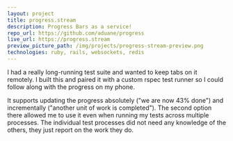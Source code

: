```yaml
---
layout: project
title: progress.stream
description: Progress Bars as a service!
repo_url: https://github.com/aduane/progress
live_url: https://progress.stream
preview_picture_path: /img/projects/progress-stream-preview.png
technologies: ruby, rails, websockets, redis
---
```


I had a really long-running test suite and wanted to keep tabs on it
remotely. I built this and paired it with a custom rspec test runner so I
could follow along with the progress on my phone.

It supports updating the progress absolutely ("we are now 43% done") and 
incrementally ("another unit of work is completed"). The second option there 
allowed me to use it even when running my tests across multiple processes. The
individual test processes did not need any knowledge of the others, they just
report on the work they do.
